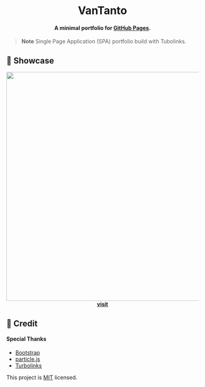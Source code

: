 <h1 align="center">
  VanTanto
  <br>
</h1>

<h4 align="center">A minimal portfolio for <a href="https://vantanto.github.io" target="_blank">GitHub Pages</a>.</h4>

> **Note**
> Single Page Application (SPA) portfolio build with Tubolinks.

## 📸 Showcase

<p align="center">
<img src="src/img/demp.png" width="600"><br>
<strong><a href="https://vantanto.github.io" target=_blank>visit</a></strong>
</p>

## 📝 Credit

#### Special Thanks
- [Bootstrap](https://https://getbootstrap.com//)
- [particle.js](https://vincentgarreau.com/particles.js/)
- [Turbolinks](https://github.com/turbolinks/turbolinks)

This project is [MIT](https://github.com/vantanto/vantanto.github.io/blob/master/LICENSE) licensed.